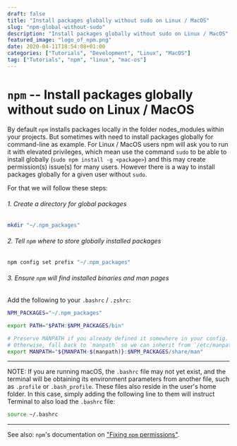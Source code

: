 ```yaml
---
draft: false
title: "Install packages globally without sudo on Linux / MacOS"
slug: "npm-global-without-sudo"
description: "Install packages globally without sudo on Linux / MacOS"
featured_image: "logo_of_npm.png"
date: 2020-04-11T18:54:08+01:00
categories: ["Tutorials", "Development", "Linux", "MacOS"]
tag: ["Tutorials", "npm", "linux", "mac-os"]
---
```


# `npm`  -- Install packages globally without sudo on Linux / MacOS

By default `npm` installs packages locally in the folder nodes_modules within your projects.
But sometimes with need to install packages globally for command-line as example. 
For Linux / MacOS users npm will ask you to run it with elevated privileges,
which mean use the command `sudo` to be able to install globally (`sudo npm install -g <package>`) 
and this may create permission(s) issue(s) for many users.
However there is a way to install packages globally for a given user without `sudo`.

For that we will follow these steps:  

###### 1. Create a directory for global packages

```sh
mkdir "~/.npm_packages"
```

###### 2. Tell `npm` where to store globally installed packages

```sh
npm config set prefix "~/.npm_packages"
```

###### 3. Ensure `npm` will find installed binaries and man pages

Add the following to your `.bashrc` / `.zshrc`:

```sh
NPM_PACKAGES="~/.npm_packages"

export PATH="$PATH:$NPM_PACKAGES/bin"

# Preserve MANPATH if you already defined it somewhere in your config.
# Otherwise, fall back to `manpath` so we can inherit from `/etc/manpath`.
export MANPATH="${MANPATH-$(manpath)}:$NPM_PACKAGES/share/man"
```

---

NOTE: If you are running macOS, the `.bashrc` file may not yet exist, and the terminal will be obtaining its environment parameters from another file, such as `.profile` or `.bash_profile`. These files also reside in the user's home folder. In this case, simply adding the following line to them will instruct Terminal to also load the `.bashrc` file:

```sh
source ~/.bashrc
```

---

See also: `npm`'s documentation on
["Fixing `npm` permissions"](https://docs.npmjs.com/getting-started/fixing-npm-permissions).

